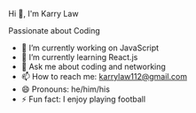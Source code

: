Hi 👋, I'm Karry Law

Passionate about Coding 
  

 - 🔭 I’m currently working on JavaScript
- 🌱 I’m currently learning React.js
- 💬 Ask me about coding and networking 
- 📫 How to reach me: karrylaw112@gmail.com
- 😄 Pronouns: he/him/his
- ⚡ Fun fact: I enjoy playing football 

